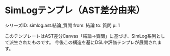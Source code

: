 <!--
@zettel_type: unknown
@description: 分類不能。手動で確認が必要。
-->

# SimLogテンプレ（AST差分由来）

シリーズID: simlog.ast.結論_質問
from: 結論
to: 質問
μ: 1

このテンプレートはAST差分Canvas「結論→質問」に基づき、SimLog系列として派生されたものです。
今後この構造を基にDSLや評価テンプレが展開されます。
